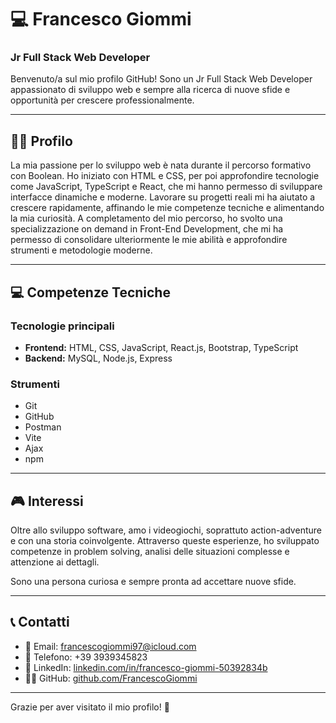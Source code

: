 # 💻 Francesco Giommi

### Jr Full Stack Web Developer

Benvenuto/a sul mio profilo GitHub! Sono un Jr Full Stack Web Developer appassionato di sviluppo web e sempre alla ricerca di nuove sfide e opportunità per crescere professionalmente.

---

## 🧑‍💼 Profilo

 La mia passione per lo sviluppo web è nata durante il percorso formativo con Boolean. Ho iniziato con HTML e CSS, per poi approfondire tecnologie come JavaScript, TypeScript e React, che mi hanno permesso di sviluppare interfacce dinamiche e moderne.
 Lavorare su progetti reali mi ha aiutato a crescere rapidamente, affinando le mie competenze tecniche e alimentando la mia curiosità.
 A completamento del mio percorso, ho svolto una specializzazione on demand in Front-End Development, che mi ha permesso di consolidare ulteriormente le mie abilità e approfondire strumenti e metodologie moderne.

---

## 💻 Competenze Tecniche

### Tecnologie principali

- **Frontend:** HTML, CSS, JavaScript, React.js, Bootstrap, TypeScript  
- **Backend:** MySQL, Node.js, Express  


### Strumenti

- Git  
- GitHub  
- Postman  
- Vite  
- Ajax  
- npm   

---

## 🎮 Interessi

Oltre allo sviluppo software, amo i videogiochi, soprattuto action-adventure e con una storia coinvolgente. Attraverso queste esperienze, ho sviluppato competenze in problem solving, analisi delle situazioni complesse e attenzione ai dettagli.

Sono una persona curiosa e sempre pronta ad accettare nuove sfide.

---

## 📞 Contatti

- 📧 Email: [francescogiommi97@icloud.com](mailto:francescogiommi97@icloud.com)  
- 📱 Telefono: +39 3939345823  
- 💼 LinkedIn: [linkedin.com/in/francesco-giommi-50392834b](https://www.linkedin.com/in/francesco-giommi-50392834b/)  
- 🧑‍💻 GitHub: [github.com/FrancescoGiommi](https://github.com/FrancescoGiommi)

---

Grazie per aver visitato il mio profilo! 🚀  





